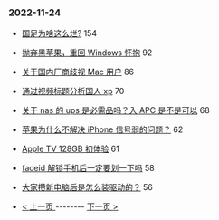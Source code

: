 ### 2022-11-24 
- [国足为啥这么烂?](https://www.v2ex.com/t/897544) 154
- [抛弃黑苹果，重回 Windows 怀抱](https://www.v2ex.com/t/897469) 92
- [关于国内厂商歧视 Mac 用户](https://www.v2ex.com/t/897445) 86
- [通过视频标题分析国人 xp](https://www.v2ex.com/t/897558) 70
- [关于 nas 的 ups 是必需品吗？入 APC 是不是可以](https://www.v2ex.com/t/897474) 68
- [苹果为什么不解决 iPhone 信号弱的问题？](https://www.v2ex.com/t/897600) 62
- [Apple TV 128GB 初体验](https://www.v2ex.com/t/897508) 61
- [faceid 解锁手机后一定要划一下吗](https://www.v2ex.com/t/897506) 58
- [大家攒新电脑后是怎么装驱动的？](https://www.v2ex.com/t/897632) 56 

- [ < 上一页 ](https://github.com/able8/v2ex-hot-record/blob/master/2022-11-23.md) -------- [ 下一页 > ](https://github.com/able8/v2ex-hot-record/blob/master/2022-11-25.md)